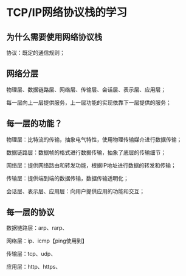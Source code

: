 # TCP/IP网络协议栈的学习

## 为什么需要使用网络协议栈

协议：既定的通信规则；

## 网络分层

物理层、数据链路层、网络层、传输层、会话层、表示层、应用层；

每一层向上一层提供服务，上一层功能的实现依靠下一层提供的服务；

## 每一层的功能？

物理层：比特流的传输，抽象电气特性，使用物理传输媒介进行数据传输；

数据链路层：数据帧的格式进行数据传输，抽象了底层的传输细节；

网络层：提供网络路由和转发功能，根据IP地址进行数据的转发和传输；

传输层：提供端到端的数据传输，数据传输透明化；

会话层、表示层、应用层：向用户提供应用的功能和交互；

## 每一层的协议

数据链路层：arp、rarp、

网络层：ip、icmp【ping使用到】

传输层：tcp、udp、

应用层：http、https、

